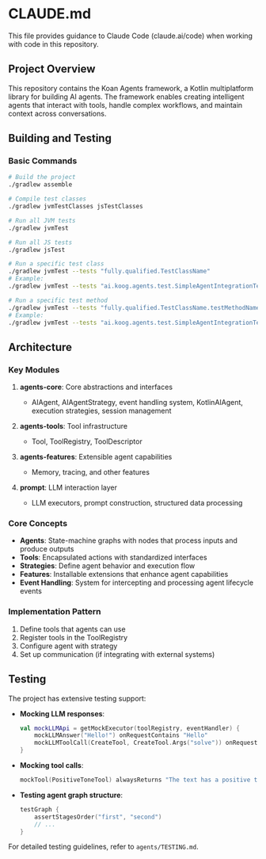 # CLAUDE.md

This file provides guidance to Claude Code (claude.ai/code) when working with code in this repository.

## Project Overview

This repository contains the Koan Agents framework, a Kotlin multiplatform library for building AI agents. The framework enables creating intelligent agents that interact with tools, handle complex workflows, and maintain context across conversations.

## Building and Testing

### Basic Commands

```bash
# Build the project
./gradlew assemble

# Compile test classes
./gradlew jvmTestClasses jsTestClasses

# Run all JVM tests
./gradlew jvmTest

# Run all JS tests
./gradlew jsTest

# Run a specific test class
./gradlew jvmTest --tests "fully.qualified.TestClassName"
# Example:
./gradlew jvmTest --tests "ai.koog.agents.test.SimpleAgentIntegrationTest"

# Run a specific test method
./gradlew jvmTest --tests "fully.qualified.TestClassName.testMethodName"
# Example:
./gradlew jvmTest --tests "ai.koog.agents.test.SimpleAgentIntegrationTest.simpleChatAgent should call default tools"
```

## Architecture

### Key Modules

1. **agents-core**: Core abstractions and interfaces
   - AIAgent, AIAgentStrategy, event handling system, KotlinAIAgent, execution strategies, session management

2. **agents-tools**: Tool infrastructure
   - Tool, ToolRegistry, ToolDescriptor

3. **agents-features**: Extensible agent capabilities
   - Memory, tracing, and other features 

4. **prompt**: LLM interaction layer
   - LLM executors, prompt construction, structured data processing

### Core Concepts

- **Agents**: State-machine graphs with nodes that process inputs and produce outputs
- **Tools**: Encapsulated actions with standardized interfaces
- **Strategies**: Define agent behavior and execution flow
- **Features**: Installable extensions that enhance agent capabilities
- **Event Handling**: System for intercepting and processing agent lifecycle events

### Implementation Pattern

1. Define tools that agents can use
2. Register tools in the ToolRegistry
3. Configure agent with strategy
4. Set up communication (if integrating with external systems)

## Testing

The project has extensive testing support:

- **Mocking LLM responses**:
  ```kotlin
  val mockLLMApi = getMockExecutor(toolRegistry, eventHandler) {
      mockLLMAnswer("Hello!") onRequestContains "Hello"
      mockLLMToolCall(CreateTool, CreateTool.Args("solve")) onRequestEquals "Solve task"
  }
  ```

- **Mocking tool calls**:
  ```kotlin
  mockTool(PositiveToneTool) alwaysReturns "The text has a positive tone."
  ```

- **Testing agent graph structure**:
  ```kotlin
  testGraph {
      assertStagesOrder("first", "second")
      // ...
  }
  ```

For detailed testing guidelines, refer to `agents/TESTING.md`.
